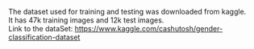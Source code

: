 The dataset used for training and testing was downloaded from kaggle.  
It has 47k training images and 12k test images.  
Link to the dataSet: https://www.kaggle.com/cashutosh/gender-classification-dataset
